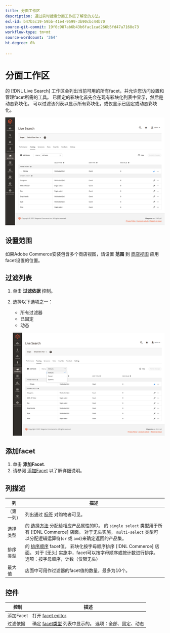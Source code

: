 ```yaml
---
title: 分面工作区
description: 通过实时搜索分面工作区了解您的方法。
exl-id: b47b5c19-59bb-41e4-9599-3b90cbc44b70
source-git-commit: 19f0c987ab6b43b6fac1cad266b5fd47a7168e73
workflow-type: tm+mt
source-wordcount: '264'
ht-degree: 0%

---
```


# 分面工作区

的 [!DNL Live Search] 工作区会列出当前可用的所有facet，并允许您访问设置和管理facet所需的工具。 已固定的彩块化首先会在现有彩块化列表中显示，然后是动态彩块化。 可以过滤该列表以显示所有彩块化，或仅显示已固定或动态彩块化。

![分面工作区](assets/faceting-workspace.png)

## 设置范围

如果Adobe Commerce安装包含多个商店视图，请设置 **范围** 到 [商店视图](https://docs.magento.com/user-guide/configuration/scope.html) 应用facet设置的位置。

## 过滤列表

1. 单击 **过滤依据** 控制。
1. 选择以下选项之一：

   * 所有过滤器
   * 已固定
   * 动态

   ![分面工作区](assets/facets-filter-by.png)

## 添加facet

1. 单击 **添加Facet**.
1. 请参阅 [添加Facet](facets-add.md) 以了解详细说明。

## 列描述

| 列 | 描述 |
|--- |--- |
| （第一列） | 列出通过 [标签](facets-type.md) 对购物者可见。 |
| 选择类型 | 的 [选择方法](facets-type.md) 分配给相应产品属性的ID。 的 `single select` 类型用于所有 [!DNL Commerce] 店面。 对于无头实施， `multi-select` 类型可以分配逻辑运算符(`or` 或 `and`)来确定返回的产品集。 |
| 排序类型 | 的 [排序顺序](facets-type.md) facet值。 彩块化按字母顺序排序 [!DNL Commerce] 店面。 对于 [无头] 实施中，facet可以按字母顺序或按计数进行排序。 选项：按字母顺序，计数（仅限无头） |
| 最大值 | 店面中可用作过滤器的facet值的数量，最多为10个。 |

## 控件

| 控制 | 描述 |
|--- |--- |
| 添加Facet | 打开 [facet editor](facets-add.md). |
| 过滤依据 | 确定 [facet类型](facets-type.md) 列表中显示的。 选项：全部、固定、动态 |
